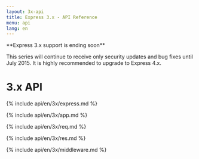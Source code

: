 ```yaml
---
layout: 3x-api
title: Express 3.x - API Reference
menu: api
lang: en
---
```

<div id="api-doc" markdown="1">

  <div class="doc-box doc-warn" markdown="1">
  **Express 3.x support is ending soon**

  This series will continue to receive only security updates and bug fixes until July 2015. It is highly recommended to upgrade to Express 4.x.
  </div>

  <h1>3.x API</h1>

  <a id='express' class='h2'></a>
  {% include api/en/3x/express.md %}

  <a id='application' class='h2'></a>
  {% include api/en/3x/app.md %}

  <a id='request' class='h2'></a>
  {% include api/en/3x/req.md %}

  <a id='response' class='h2'></a>
  {% include api/en/3x/res.md %}

  <a id='middleware' class='h2'></a>
  {% include api/en/3x/middleware.md %}

</div>
